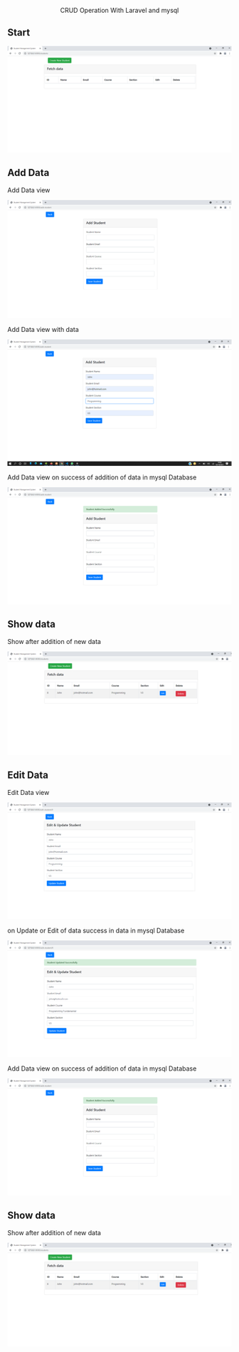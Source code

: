<p align="center">CRUD Operation With Laravel and mysql</p>


## Start
![alt text](https://github.com/hheyzahm/CRUD-LARAVEL-8/blob/master/Images/start.png?raw=true)

## Add Data

Add Data view 

![alt text](https://github.com/hheyzahm/CRUD-LARAVEL-8/blob/master/Images/adding%20data.png?raw=true)

 Add Data view with data

![alt text](https://github.com/hheyzahm/CRUD-LARAVEL-8/blob/master/Images/with%20data.png?raw=true)

 Add Data view on success of addition of data in mysql Database

![alt text](https://github.com/hheyzahm/CRUD-LARAVEL-8/blob/master/Images/after%20add%20succes.png?raw=true)

## Show data

Show after addition of new data 

![alt text](https://github.com/hheyzahm/CRUD-LARAVEL-8/blob/master/Images/after%20creating%20new%20student%20data.png?raw=true)

## Edit Data

Edit Data view 

![alt text](https://github.com/hheyzahm/CRUD-LARAVEL-8/blob/master/Images/editing%20data.png?raw=true)

 on Update or Edit of data success in data in mysql Database

![alt text](https://github.com/hheyzahm/CRUD-LARAVEL-8/blob/master/Images/after%20update%20data.png?raw=true)

 Add Data view on success of addition of data in mysql Database

![alt text](https://github.com/hheyzahm/CRUD-LARAVEL-8/blob/master/Images/after%20add%20succes.png?raw=true)

## Show data

Show after addition of new data 

![alt text](https://github.com/hheyzahm/CRUD-LARAVEL-8/blob/master/Images/after%20creating%20new%20student%20data.png?raw=true)
